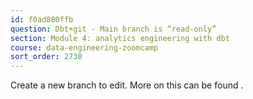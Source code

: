 ```yaml
---
id: f0ad880ffb
question: Dbt+git - Main branch is “read-only”
section: Module 4: analytics engineering with dbt
course: data-engineering-zoomcamp
sort_order: 2730
---
```


Create a new branch to edit. More on this can be found .

